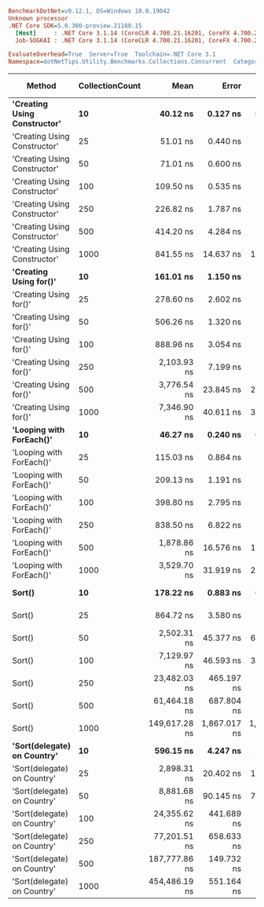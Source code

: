``` ini

BenchmarkDotNet=v0.12.1, OS=Windows 10.0.19042
Unknown processor
.NET Core SDK=5.0.300-preview.21180.15
  [Host]     : .NET Core 3.1.14 (CoreCLR 4.700.21.16201, CoreFX 4.700.21.16208), X64 RyuJIT
  Job-SOGKAI : .NET Core 3.1.14 (CoreCLR 4.700.21.16201, CoreFX 4.700.21.16208), X64 RyuJIT

EvaluateOverhead=True  Server=True  Toolchain=.NET Core 3.1  
Namespace=dotNetTips.Utility.Benchmarks.Collections.Concurrent  Categories=FastSortedList,GenericCollections  

```
|                       Method | CollectionCount |          Mean |        Error |       StdDev |     StdErr |        Median |           Min |            Q1 |            Q3 |           Max |         Op/s | CI99.9% Margin | Iterations | Kurtosis | MValue | Skewness | Rank | LogicalGroup | Baseline | Code Size |  Gen 0 |  Gen 1 | Gen 2 | Allocated |
|----------------------------- |---------------- |--------------:|-------------:|-------------:|-----------:|--------------:|--------------:|--------------:|--------------:|--------------:|-------------:|---------------:|-----------:|---------:|-------:|---------:|-----:|------------- |--------- |----------:|-------:|-------:|------:|----------:|
| **&#39;Creating Using Constructor&#39;** |              **10** |      **40.12 ns** |     **0.127 ns** |     **0.113 ns** |   **0.030 ns** |      **40.11 ns** |      **39.94 ns** |      **40.02 ns** |      **40.22 ns** |      **40.30 ns** | **24,923,710.4** |      **0.1275 ns** |      **14.00** |    **1.562** |  **2.000** |   **0.0095** |    **1** |            ***** |       **No** |     **777 B** | **0.0152** |      **-** |     **-** |     **144 B** |
| &#39;Creating Using Constructor&#39; |              25 |      51.01 ns |     0.440 ns |     0.412 ns |   0.106 ns |      50.97 ns |      50.31 ns |      50.77 ns |      51.26 ns |      51.90 ns | 19,603,884.4 |      0.4400 ns |      15.00 |    2.471 |  2.000 |   0.3692 |    3 |            * |       No |     777 B | 0.0281 |      - |     - |     264 B |
| &#39;Creating Using Constructor&#39; |              50 |      71.01 ns |     0.600 ns |     0.532 ns |   0.142 ns |      71.04 ns |      69.65 ns |      70.89 ns |      71.18 ns |      71.83 ns | 14,081,625.9 |      0.5996 ns |      14.00 |    3.829 |  2.000 |  -0.8149 |    4 |            * |       No |     777 B | 0.0495 |      - |     - |     464 B |
| &#39;Creating Using Constructor&#39; |             100 |     109.50 ns |     0.535 ns |     0.501 ns |   0.129 ns |     109.46 ns |     108.59 ns |     109.13 ns |     109.92 ns |     110.18 ns |  9,132,497.7 |      0.5351 ns |      15.00 |    1.670 |  2.000 |  -0.3506 |    5 |            * |       No |     777 B | 0.0917 | 0.0002 |     - |     864 B |
| &#39;Creating Using Constructor&#39; |             250 |     226.82 ns |     1.787 ns |     1.584 ns |   0.423 ns |     227.29 ns |     223.02 ns |     226.01 ns |     227.92 ns |     228.52 ns |  4,408,825.4 |      1.7870 ns |      14.00 |    2.864 |  2.000 |  -1.0286 |   10 |            * |       No |     777 B | 0.2196 | 0.0010 |     - |    2064 B |
| &#39;Creating Using Constructor&#39; |             500 |     414.20 ns |     4.284 ns |     3.577 ns |   0.992 ns |     413.72 ns |     409.77 ns |     411.89 ns |     416.95 ns |     421.04 ns |  2,414,296.9 |      4.2836 ns |      13.00 |    1.766 |  2.000 |   0.4316 |   13 |            * |       No |     777 B | 0.4320 | 0.0019 |     - |    4064 B |
| &#39;Creating Using Constructor&#39; |            1000 |     841.55 ns |    14.637 ns |    13.691 ns |   3.535 ns |     845.50 ns |     815.79 ns |     838.64 ns |     849.20 ns |     859.38 ns |  1,188,290.2 |     14.6365 ns |      15.00 |    2.249 |  2.000 |  -0.8527 |   16 |            * |       No |     777 B | 0.8669 |      - |     - |    8064 B |
|       **&#39;Creating Using for()&#39;** |              **10** |     **161.01 ns** |     **1.150 ns** |     **1.076 ns** |   **0.278 ns** |     **161.56 ns** |     **159.57 ns** |     **159.94 ns** |     **161.84 ns** |     **162.69 ns** |  **6,210,672.3** |      **1.1499 ns** |      **15.00** |    **1.225** |  **2.000** |  **-0.0691** |    **7** |            ***** |       **No** |     **370 B** | **0.0448** |      **-** |     **-** |     **424 B** |
|       &#39;Creating Using for()&#39; |              25 |     278.60 ns |     2.602 ns |     2.434 ns |   0.629 ns |     278.09 ns |     274.40 ns |     277.22 ns |     279.79 ns |     283.12 ns |  3,589,328.2 |      2.6025 ns |      15.00 |    2.235 |  2.000 |   0.3751 |   11 |            * |       No |     370 B | 0.0753 |      - |     - |     704 B |
|       &#39;Creating Using for()&#39; |              50 |     506.26 ns |     1.320 ns |     1.170 ns |   0.313 ns |     506.45 ns |     504.46 ns |     505.50 ns |     506.72 ns |     508.48 ns |  1,975,286.9 |      1.3203 ns |      14.00 |    2.076 |  2.000 |   0.0608 |   14 |            * |       No |     370 B | 0.1307 |      - |     - |    1240 B |
|       &#39;Creating Using for()&#39; |             100 |     888.96 ns |     3.054 ns |     2.857 ns |   0.738 ns |     888.80 ns |     882.81 ns |     887.49 ns |     891.38 ns |     893.58 ns |  1,124,907.4 |      3.0545 ns |      15.00 |    2.313 |  2.000 |  -0.3292 |   18 |            * |       No |     370 B | 0.2422 |      - |     - |    2288 B |
|       &#39;Creating Using for()&#39; |             250 |   2,103.93 ns |     7.199 ns |     6.011 ns |   1.667 ns |   2,103.12 ns |   2,095.82 ns |   2,099.88 ns |   2,105.07 ns |   2,116.25 ns |    475,300.4 |      7.1986 ns |      13.00 |    2.231 |  2.000 |   0.6081 |   20 |            * |       No |     370 B | 0.4616 |      - |     - |    4360 B |
|       &#39;Creating Using for()&#39; |             500 |   3,776.54 ns |    23.845 ns |    21.138 ns |   5.649 ns |   3,780.25 ns |   3,738.45 ns |   3,768.61 ns |   3,787.56 ns |   3,807.29 ns |    264,792.6 |     23.8454 ns |      14.00 |    2.060 |  2.000 |  -0.4064 |   24 |            * |       No |     370 B | 0.9079 |      - |     - |    8480 B |
|       &#39;Creating Using for()&#39; |            1000 |   7,346.90 ns |    40.611 ns |    36.000 ns |   9.622 ns |   7,336.42 ns |   7,288.73 ns |   7,323.10 ns |   7,370.04 ns |   7,431.64 ns |    136,111.9 |     40.6108 ns |      14.00 |    2.889 |  2.000 |   0.6384 |   26 |            * |       No |     370 B | 1.8311 | 0.0534 |     - |   16696 B |
|     **&#39;Looping with ForEach()&#39;** |              **10** |      **46.27 ns** |     **0.240 ns** |     **0.225 ns** |   **0.058 ns** |      **46.31 ns** |      **45.93 ns** |      **46.05 ns** |      **46.44 ns** |      **46.63 ns** | **21,614,186.1** |      **0.2400 ns** |      **15.00** |    **1.493** |  **2.000** |  **-0.1474** |    **2** |            ***** |       **No** |     **227 B** | **0.0067** |      **-** |     **-** |      **64 B** |
|     &#39;Looping with ForEach()&#39; |              25 |     115.03 ns |     0.864 ns |     0.808 ns |   0.209 ns |     114.97 ns |     113.78 ns |     114.58 ns |     115.69 ns |     116.37 ns |  8,693,219.6 |      0.8640 ns |      15.00 |    1.668 |  2.000 |   0.1153 |    6 |            * |       No |     227 B | 0.0068 |      - |     - |      64 B |
|     &#39;Looping with ForEach()&#39; |              50 |     209.13 ns |     1.191 ns |     1.115 ns |   0.288 ns |     209.48 ns |     206.10 ns |     208.73 ns |     209.72 ns |     210.58 ns |  4,781,657.9 |      1.1915 ns |      15.00 |    4.108 |  2.000 |  -1.2628 |    9 |            * |       No |     227 B | 0.0067 |      - |     - |      64 B |
|     &#39;Looping with ForEach()&#39; |             100 |     398.80 ns |     2.795 ns |     2.615 ns |   0.675 ns |     398.65 ns |     394.32 ns |     396.79 ns |     400.63 ns |     403.32 ns |  2,507,494.5 |      2.7951 ns |      15.00 |    1.803 |  2.000 |   0.0734 |   12 |            * |       No |     227 B | 0.0067 |      - |     - |      64 B |
|     &#39;Looping with ForEach()&#39; |             250 |     838.50 ns |     6.822 ns |     6.381 ns |   1.648 ns |     838.03 ns |     829.49 ns |     833.42 ns |     842.90 ns |     850.07 ns |  1,192,608.9 |      6.8218 ns |      15.00 |    1.629 |  2.000 |   0.2050 |   16 |            * |       No |     227 B | 0.0067 |      - |     - |      64 B |
|     &#39;Looping with ForEach()&#39; |             500 |   1,878.86 ns |    16.576 ns |    13.841 ns |   3.839 ns |   1,885.97 ns |   1,844.27 ns |   1,875.82 ns |   1,888.09 ns |   1,890.11 ns |    532,237.8 |     16.5757 ns |      13.00 |    3.543 |  2.000 |  -1.3126 |   19 |            * |       No |     227 B | 0.0038 |      - |     - |      64 B |
|     &#39;Looping with ForEach()&#39; |            1000 |   3,529.70 ns |    31.919 ns |    29.857 ns |   7.709 ns |   3,547.13 ns |   3,472.31 ns |   3,506.28 ns |   3,551.32 ns |   3,562.75 ns |    283,310.5 |     31.9185 ns |      15.00 |    1.720 |  2.000 |  -0.5830 |   23 |            * |       No |     227 B | 0.0038 |      - |     - |      64 B |
|                       **Sort()** |              **10** |     **178.22 ns** |     **0.883 ns** |     **0.737 ns** |   **0.204 ns** |     **178.29 ns** |     **176.55 ns** |     **177.89 ns** |     **178.70 ns** |     **179.19 ns** |  **5,611,112.1** |      **0.8829 ns** |      **13.00** |    **2.701** |  **2.000** |  **-0.6240** |    **8** |            ***** |       **No** |     **187 B** |      **-** |      **-** |     **-** |         **-** |
|                       Sort() |              25 |     864.72 ns |     3.580 ns |     3.349 ns |   0.865 ns |     864.81 ns |     859.29 ns |     861.25 ns |     867.01 ns |     870.16 ns |  1,156,444.9 |      3.5804 ns |      15.00 |    1.604 |  2.000 |  -0.0791 |   17 |            * |       No |     187 B |      - |      - |     - |         - |
|                       Sort() |              50 |   2,502.31 ns |    45.377 ns |    66.513 ns |  12.351 ns |   2,493.84 ns |   2,435.29 ns |   2,449.36 ns |   2,519.87 ns |   2,649.46 ns |    399,630.6 |     45.3773 ns |      29.00 |    2.824 |  2.000 |   1.0329 |   21 |            * |       No |     187 B |      - |      - |     - |         - |
|                       Sort() |             100 |   7,129.97 ns |    46.593 ns |    38.907 ns |  10.791 ns |   7,134.51 ns |   7,045.42 ns |   7,121.92 ns |   7,152.55 ns |   7,184.18 ns |    140,253.1 |     46.5927 ns |      13.00 |    2.644 |  2.000 |  -0.7989 |   25 |            * |       No |     187 B |      - |      - |     - |         - |
|                       Sort() |             250 |  23,482.03 ns |   465.197 ns |   696.285 ns | 127.124 ns |  23,104.63 ns |  22,991.24 ns |  23,061.17 ns |  23,661.49 ns |  24,958.29 ns |     42,585.8 |    465.1973 ns |      30.00 |    2.896 |  2.000 |   1.2679 |   28 |            * |       No |     187 B |      - |      - |     - |         - |
|                       Sort() |             500 |  61,464.18 ns |   687.804 ns |   675.516 ns | 168.879 ns |  61,674.39 ns |  60,052.92 ns |  61,592.24 ns |  61,751.43 ns |  62,367.65 ns |     16,269.6 |    687.8043 ns |      16.00 |    2.855 |  2.000 |  -1.1069 |   30 |            * |       No |     187 B |      - |      - |     - |         - |
|                       Sort() |            1000 | 149,617.28 ns | 1,867.017 ns | 1,746.409 ns | 450.921 ns | 149,675.15 ns | 145,564.06 ns | 148,987.44 ns | 150,899.89 ns | 151,829.93 ns |      6,683.7 |  1,867.0172 ns |      15.00 |    2.677 |  2.000 |  -0.6554 |   32 |            * |       No |     187 B |      - |      - |     - |       2 B |
|  **&#39;Sort(delegate) on Country&#39;** |              **10** |     **596.15 ns** |     **4.247 ns** |     **3.546 ns** |   **0.984 ns** |     **597.03 ns** |     **588.50 ns** |     **595.01 ns** |     **597.94 ns** |     **602.49 ns** |  **1,677,424.2** |      **4.2467 ns** |      **13.00** |    **2.956** |  **2.000** |  **-0.5775** |   **15** |            ***** |       **No** |     **287 B** |      **-** |      **-** |     **-** |         **-** |
|  &#39;Sort(delegate) on Country&#39; |              25 |   2,898.31 ns |    20.402 ns |    15.929 ns |   4.598 ns |   2,903.15 ns |   2,861.58 ns |   2,898.27 ns |   2,908.22 ns |   2,911.84 ns |    345,028.3 |     20.4023 ns |      12.00 |    2.970 |  2.000 |  -1.1969 |   22 |            * |       No |     287 B |      - |      - |     - |         - |
|  &#39;Sort(delegate) on Country&#39; |              50 |   8,881.68 ns |    90.145 ns |    79.911 ns |  21.357 ns |   8,889.56 ns |   8,734.77 ns |   8,868.08 ns |   8,902.56 ns |   9,000.38 ns |    112,591.3 |     90.1447 ns |      14.00 |    2.095 |  2.000 |  -0.2953 |   27 |            * |       No |     287 B |      - |      - |     - |         - |
|  &#39;Sort(delegate) on Country&#39; |             100 |  24,355.62 ns |   441.689 ns |   368.830 ns | 102.295 ns |  24,402.99 ns |  23,810.11 ns |  24,192.11 ns |  24,430.74 ns |  25,297.98 ns |     41,058.3 |    441.6887 ns |      13.00 |    3.916 |  2.000 |   0.8263 |   29 |            * |       No |     287 B |      - |      - |     - |         - |
|  &#39;Sort(delegate) on Country&#39; |             250 |  77,201.51 ns |   658.633 ns |   549.988 ns | 152.539 ns |  77,147.64 ns |  76,252.66 ns |  76,997.99 ns |  77,700.01 ns |  78,200.56 ns |     12,953.1 |    658.6326 ns |      13.00 |    2.167 |  2.000 |  -0.0094 |   31 |            * |       No |     287 B |      - |      - |     - |         - |
|  &#39;Sort(delegate) on Country&#39; |             500 | 187,777.86 ns |   149.732 ns |   132.734 ns |  35.475 ns | 187,744.56 ns | 187,511.43 ns | 187,713.87 ns | 187,889.98 ns | 188,000.95 ns |      5,325.4 |    149.7323 ns |      14.00 |    2.199 |  2.000 |  -0.0190 |   33 |            * |       No |     287 B |      - |      - |     - |         - |
|  &#39;Sort(delegate) on Country&#39; |            1000 | 454,486.19 ns |   551.164 ns |   488.593 ns | 130.582 ns | 454,423.24 ns | 453,786.38 ns | 454,141.65 ns | 454,714.45 ns | 455,623.88 ns |      2,200.3 |    551.1643 ns |      14.00 |    2.850 |  2.000 |   0.8067 |   34 |            * |       No |     287 B |      - |      - |     - |       1 B |
